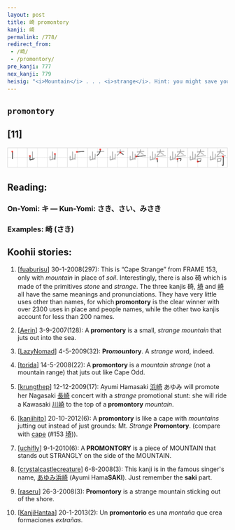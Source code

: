 ```yaml
---
layout: post
title: 崎 promontory
kanji: 崎
permalink: /778/
redirect_from:
 - /崎/
 - /promontory/
pre_kanji: 777
nex_kanji: 779
heisig: "<i>Mountain</i> . . . <i>strange</i>. Hint: you might save yourself the trouble of a story here simply by recalling the kanji for <i>cape</i> (Frame 164) and toying around with the differing images suggested by the key words <b>promontory</b> and <i>cape</i>."
---
```


## `promontory`

## [11]

<div class="stroke"><img src="../images/E5B48E.png" /></div>

## Reading:

### On-Yomi: キ &mdash; Kun-Yomi: さき、さい、みさき

### Examples: 崎 (さき)

## Koohii stories:

1) [<a href="http://kanji.koohii.com/profile/fuaburisu">fuaburisu</a>] 30-1-2008(297): This is “Cape Strange” from FRAME 153, only with <em>mountain</em> in place of <em>soil</em>. Interestingly, there is also 碕 which is made of the primitives<em> stone</em> and <em>strange</em>. The three kanjis 碕,   <a href="http://jisho.org/kanji/details/埼">埼</a>   and   <a href="http://jisho.org/kanji/details/崎">崎</a>   all have the same meanings and pronunciations. They have very little uses other than names, for which<strong> promontory</strong> is the clear winner with over 2300 uses in place and people names, while the other two kanjis account for less than 200 names. 

2) [<a href="http://kanji.koohii.com/profile/Aerin">Aerin</a>] 3-9-2007(128): A<strong> promontory</strong> is a small, <em>strange mountain</em> that juts out into the sea. 

3) [<a href="http://kanji.koohii.com/profile/LazyNomad">LazyNomad</a>] 4-5-2009(32): <strong>Pro<em>mount</em>ory</strong>. A <em>strange</em> word, indeed. 

4) [<a href="http://kanji.koohii.com/profile/torida">torida</a>] 14-5-2008(22): A<strong> promontory</strong> is a <em>mountain strange</em> (not a mountain range) that juts out like Cape Odd. 

5) [<a href="http://kanji.koohii.com/profile/krungthep">krungthep</a>] 12-12-2009(17): Ayumi Hamasaki   <a href="http://jisho.org/kanji/details/浜崎">浜崎</a>   あゆみ will promote her Nagasaki   <a href="http://jisho.org/kanji/details/長崎">長崎</a>   concert with a <em>strange</em> promotional stunt: she will ride a Kawasaki   <a href="http://jisho.org/kanji/details/川崎">川崎</a>   to the top of a<strong> promontory</strong> <em>mountain</em>. 

6) [<a href="http://kanji.koohii.com/profile/kanjihito">kanjihito</a>] 20-10-2012(6): A<strong> promontory</strong> is like a cape with <em>mountains</em> jutting out instead of just grounds: Mt. <em>Strange</em><strong> Promontory</strong>. (compare with <a href="../153">cape</a> <span class="index">(#153 <a href="http://jisho.org/kanji/details/埼">埼</a>)</span>). 

7) [<a href="http://kanji.koohii.com/profile/uchifly">uchifly</a>] 9-1-2010(6): A<strong> PROMONTORY</strong> is a piece of MOUNTAIN that stands out STRANGLY on the side of the MOUNTAIN. 

8) [<a href="http://kanji.koohii.com/profile/crystalcastlecreature">crystalcastlecreature</a>] 6-8-2008(3): This kanji is in the famous singer&#039;s name,   <a href="http://jisho.org/kanji/details/あゆみ浜崎">あゆみ浜崎</a>   (Ayumi Hama<strong>SAKI</strong>). Just remember the <strong>saki</strong> part. 

9) [<a href="http://kanji.koohii.com/profile/raseru">raseru</a>] 26-3-2008(3): <strong>Promontory</strong> is a strange mountain sticking out of the shore. 

10) [<a href="http://kanji.koohii.com/profile/KanjiHantaa">KanjiHantaa</a>] 20-1-2013(2): Un <strong>promontorio</strong> es una <em>montaña</em> que crea formaciones <em>extrañas</em>. 
